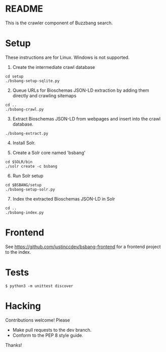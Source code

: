 # README #

This is the crawler component of Buzzbang search.

# Setup #

These instructions are for Linux.  Windows is not supported.

1. Create the intermediate crawl database
```
cd setup
./bsbang-setup-sqlite.py
```

2. Queue URLs for Bioschemas JSON-LD extraction by adding them directly and crawling sitemaps
```
cd ..
./bsbang-crawl.py
```

3. Extract Bioschemas JSON-LD from webpages and insert into the crawl database.
```
./bsbang-extract.py
```

4. Install Solr.

5. Create a Solr core named 'bsbang' 
```
cd $SOLR/bin
./solr create -c bsbang
```

6. Run Solr setup
```
cd $BSBANG/setup
./bsbang-setup-solr.py
```

7. Index the extracted Bioschemas JSON-LD in Solr
```
cd ..
./bsbang-index.py
```

# Frontend #

See https://github.com/justinccdev/bsbang-frontend for a frontend project to the index.

# Tests #

```
$ python3 -m unittest discover
```

# Hacking #

Contributions welcome!  Please

* Make pull requests to the dev branch.
* Conform to the PEP 8 style guide.

Thanks!
